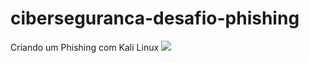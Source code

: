 # ciberseguranca-desafio-phishing
Criando um Phishing com Kali Linux
<img src="/Downloads/desafio_phishing">
